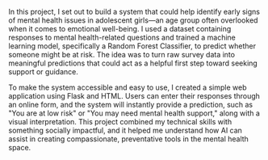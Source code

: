 In this project, I set out to build a system that could help identify early signs of mental health issues in adolescent girls—an age group often overlooked when it comes to emotional well-being. I used a dataset containing responses to mental health-related questions and trained a machine learning model, specifically a Random Forest Classifier, to predict whether someone might be at risk. The idea was to turn raw survey data into meaningful predictions that could act as a helpful first step toward seeking support or guidance.

To make the system accessible and easy to use, I created a simple web application using Flask and HTML. Users can enter their responses through an online form, and the system will instantly provide a prediction, such as "You are at low risk" or "You may need mental health support," along with a visual interpretation. This project combined my technical skills with something socially impactful, and it helped me understand how AI can assist in creating compassionate, preventative tools in the mental health space.
